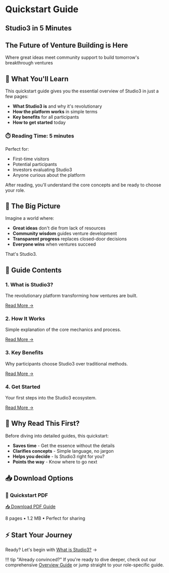 # Quickstart Guide

## Studio3 in 5 Minutes

<div class="hero-section">
<h2>The Future of Venture Building is Here</h2>
<p class="hero-subtitle">Where great ideas meet community support to build tomorrow's breakthrough ventures</p>
</div>

## 🚀 What You'll Learn

This quickstart guide gives you the essential overview of Studio3 in just a few pages:

- **What Studio3 is** and why it's revolutionary
- **How the platform works** in simple terms
- **Key benefits** for all participants
- **How to get started** today

<div class="arena-card" markdown="1">

### ⏱️ Reading Time: 5 minutes

Perfect for:

- First-time visitors
- Potential participants
- Investors evaluating Studio3
- Anyone curious about the platform

After reading, you'll understand the core concepts and be ready to choose your role.

</div>

## 🎯 The Big Picture

Imagine a world where:

- **Great ideas** don't die from lack of resources
- **Community wisdom** guides venture development
- **Transparent progress** replaces closed-door decisions
- **Everyone wins** when ventures succeed

That's Studio3.

## 📖 Guide Contents

<div class="grid">
<div class="arena-card" markdown="1">

### 1. What is Studio3?

The revolutionary platform transforming how ventures are built.

[Read More →](what-is-studio3.md)

</div>

<div class="arena-card" markdown="1">

### 2. How It Works

Simple explanation of the core mechanics and process.

[Read More →](how-it-works.md)

</div>

<div class="arena-card" markdown="1">

### 3. Key Benefits

Why participants choose Studio3 over traditional methods.

[Read More →](key-benefits.md)

</div>

<div class="arena-card" markdown="1">

### 4. Get Started

Your first steps into the Studio3 ecosystem.

[Read More →](get-started.md)

</div>
</div>

## 🌟 Why Read This First?

Before diving into detailed guides, this quickstart:

- **Saves time** - Get the essence without the details
- **Clarifies concepts** - Simple language, no jargon
- **Helps you decide** - Is Studio3 right for you?
- **Points the way** - Know where to go next

## 📥 Download Options

<div class="download-box">

### 📄 Quickstart PDF

<a href="../pdf/studio3-quickstart.pdf" class="md-button md-button--primary">
📥 Download PDF Guide
</a>
<p>8 pages • 1.2 MB • Perfect for sharing</p>
</div>

## ⚡ Start Your Journey

Ready? Let's begin with [What is Studio3?](what-is-studio3.md) →

!!! tip "Already convinced?"
    If you're ready to dive deeper, check out our comprehensive [Overview Guide](../overview-guide/) or jump straight to your role-specific guide.